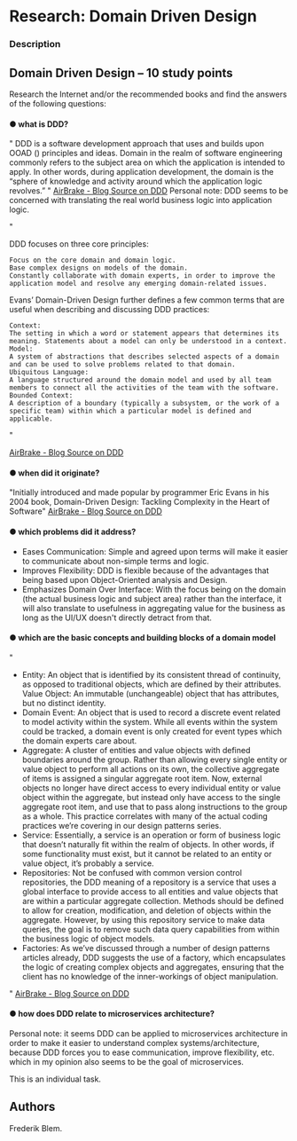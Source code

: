 # Research: Domain Driven Design

### Description

## Domain Driven Design – 10 study points
Research the Internet and/or the recommended books and find the answers of the following questions:

#### ● what is DDD?
"
DDD is a software development approach that uses and builds upon OOAD () principles and ideas.
Domain in the realm of software engineering commonly refers to the subject area on which the application is intended to apply. In other words, during application development, the domain is the “sphere of knowledge and activity around which the application logic revolves.”
"
[AirBrake - Blog Source on DDD](https://airbrake.io/blog/software-design/domain-driven-design)
Personal note: DDD seems to be concerned with translating the real world business logic into application logic.

"

DDD focuses on three core principles:

    Focus on the core domain and domain logic.
    Base complex designs on models of the domain.
    Constantly collaborate with domain experts, in order to improve the application model and resolve any emerging domain-related issues.

Evans’ Domain-Driven Design further defines a few common terms that are useful when describing and discussing DDD practices:

    Context:
    The setting in which a word or statement appears that determines its meaning. Statements about a model can only be understood in a context.
    Model:
    A system of abstractions that describes selected aspects of a domain and can be used to solve problems related to that domain.
    Ubiquitous Language:
    A language structured around the domain model and used by all team members to connect all the activities of the team with the software.
    Bounded Context:
    A description of a boundary (typically a subsystem, or the work of a specific team) within which a particular model is defined and applicable.
"

[AirBrake - Blog Source on DDD](https://airbrake.io/blog/software-design/domain-driven-design)

#### ● when did it originate?
"Initially introduced and made popular by programmer Eric Evans in his 2004 book, Domain-Driven Design: Tackling Complexity in the Heart of Software"
[AirBrake - Blog Source on DDD](https://airbrake.io/blog/software-design/domain-driven-design)
#### ● which problems did it address?

- Eases Communication: 
Simple and agreed upon terms will make it easier to communicate about non-simple terms and logic.
- Improves Flexibility:
DDD is flexible because of the advantages that being based upon Object-Oriented analysis and Design. 
- Emphasizes Domain Over Interface:
With the focus being on the domain (the actual business logic and subject area) rather than the interface, it will also translate to usefulness in aggregating value     for the business as long as the UI/UX doesn't directly detract from that.

#### ● which are the basic concepts and building blocks of a domain model

"
- Entity: 
    An object that is identified by its consistent thread of continuity, as opposed to traditional objects, which are defined by their attributes.
    Value Object:
    An immutable (unchangeable) object that has attributes, but no distinct identity.
- Domain Event: 
    An object that is used to record a discrete event related to model activity within the system. While all events within the system could be tracked, a domain event is     only created for event types which the domain experts care about.
- Aggregate: 
    A cluster of entities and value objects with defined boundaries around the group. Rather than allowing every single entity or value object to perform all actions on     its own, the collective aggregate of items is assigned a singular aggregate root item. Now, external objects no longer have direct access to every individual entity     or value object within the aggregate, but instead only have access to the single aggregate root item, and use that to pass along instructions to the group as a           whole. This practice correlates with many of the actual coding practices we’re covering in our design patterns series.
- Service:
    Essentially, a service is an operation or form of business logic that doesn’t naturally fit within the realm of objects. In other words, if some functionality must 
    exist, but it cannot be related to an entity or value object, it’s probably a service.
- Repositories:
    Not be confused with common version control repositories, the DDD meaning of a repository is a service that uses a global interface to provide access to all entities 
    and value objects that are within a particular aggregate collection. Methods should be defined to allow for creation, modification, and deletion of objects within 
    the aggregate. However, by using this repository service to make data queries, the goal is to remove such data query capabilities from within the business logic of 
    object models.
- Factories:
    As we’ve discussed through a number of design patterns articles already, DDD suggests the use of a factory, which encapsulates the logic of creating complex objects 
    and aggregates, ensuring that the client has no knowledge of the inner-workings of object manipulation.

"
[AirBrake - Blog Source on DDD](https://airbrake.io/blog/software-design/domain-driven-design)

#### ● how does DDD relate to microservices architecture?
Personal note: it seems DDD can be applied to microservices architecture in order to make it easier to understand complex systems/architecture, because DDD forces you to ease communication, improve flexibility, etc. which in my opinion also seems to be the goal of microservices.

This is an individual task.

## Authors
Frederik Blem.
